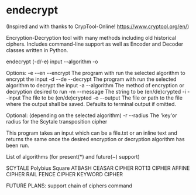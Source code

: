 # endecrypt
(Inspired and with thanks to CrypTool-Online! https://www.cryptool.org/en/)

Encryption-Decryption tool with many methods including old historical ciphers. Includes command-line support as well as Encoder and Decoder classes written in Python.

endecrypt (-d/-e) input --algorithm -o

Options:
-e --en --encrypt	The program with run the selected algorithm to encrypt the input
-d --de --decrypt	The program with run the selected algorithm to decrypt the input
-a --algorithm      The method of encryption or decryption desired to run
-m --message        The string to be (en/de)crypted
-i --input          The file to be (en/de)crypted
-o --output         The file or path to the file where the output shall be saved.
                    Defaults to terminal output if omitted.

Optional: (depending on the selected algorithm)
-r --radius The 'key'or radius for the Scytale transposition cipher

This program takes an input which can be a file.txt or an inline text and returns the same once the desired encryption or decryption algorithm has been run.

List of algorithms (for present(*) and future(~) support)

SCYTALE
Polybius Square
ATBASH
CEASAR CIPHER
ROT13 CIPHER
AFFINE CIPHER
RAIL FENCE CIPHER
KEYWORD CIPHER

FUTURE PLANS: support chain of ciphers command
